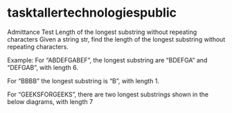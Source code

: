 # tasktallertechnologiespublic
Admittance Test
Length of the longest substring without repeating characters
Given a string str, find the length of the longest substring without repeating characters.

Example:
For “ABDEFGABEF”, the longest substring are “BDEFGA” and “DEFGAB”, with length 6.

For “BBBB” the longest substring is “B”, with length 1.

For “GEEKSFORGEEKS”, there are two longest substrings shown in the below diagrams, with length 7
